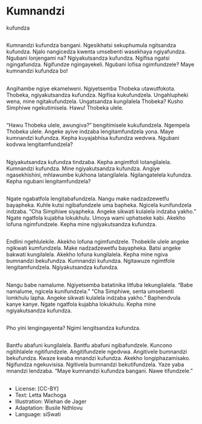 # Kumnandzi
kufundza

##
Kumnandzi kufundza bangani.
Ngesikhatsi sekuphumula
ngitsandza kufundza. Njalo
nangicedza kwenta umsebenti
wasekhaya ngiyafundza.
Ngubani lonjengami na?
Ngiyakutsandza kufundza.
Ngifisa ngatsi ngingafundza.
Ngifundze ngingayekeli.
Ngubani lofisa ngimfundzele?
Maye kumnandzi kufundza bo!


##
Angihambe ngiye ekamelweni.
Ngiyetsemba Thobeka
utawutfokota. Thobeka,
ngiyakutsandza kufundza.
Ngifisa kukufundzela.
Ungahlupheki wena, mine
ngitakufundzela.
Ungatsandza kungilalela
Thobeka?
Kusho Simphiwe ngekutimisela.
Hawu! Thobeka ulele.


##
“Hawu Thobeka ulele,
awungiva?” bengitimisele
kukufundzela. Ngempela
Thobeka ulele. Angeke ayive
indzaba lengitamfundzela yona.
Maye kumnandzi kufundza.
Kepha kuyajabhisa kufundza
wedvwa.
Ngubani kodvwa
lengitamfundzela?


##
Ngiyakutsandza kufundza
tindzaba. Kepha angimtfoli
lotangilalela.
Kumnandzi kufundza. Mine
ngiyakutsandza kufundza.
Angiye ngasekhishini,
mhlawumbe kukhona
latangilalela.
Ngilangatelela kufundza.
Kepha ngubani
lengitamfundzela?


##
Ngate ngabatfola
lengitabafundzela. Nangu make
nadzadzewetfu bayapheka.
Kuhle kutsi ngibafundzele uma
bapheka.
Ngicela kunifundzela indzaba.
“Cha Simphiwe siyapheka.
Angeke sikwati kulalela indzaba
yakho.” Ngate ngatfola kujabha
lokukhulu. Umoya wami
uphatseke kabi.
Akekho lofuna ngimfundzele.
Kepha mine ngiyakutsandza
kufundza.


##
Endlini ngehlulekile. Akekho
lofuna ngimfundzele. Thobekile
ulele angeke ngikwati
kumfundzela.
Make nadzadzewetfu
bayapheka. Batsi angeke
bakwati kungilalela.
Akekho lofuna kungilalela.
Kepha mine ngiva bumnandzi
bekufundza. Kumnandzi
kufundza. Ngitawuze ngimtfole
lengitamfundzela.
Ngiyakutsandza kufundza.


##
Nangu babe namalume.
Ngiyetsemba batatinika litfuba
lekungilalela. “Babe namalume,
ngicela kunifundzela.” “Cha
Simphiwe, senta umsebenti
lomkhulu lapha. Angeke sikwati
kulalela indzaba yakho.”
Baphendvula kanye kanye.
Ngate ngatfola kujabha
lokukhulu. Kepha mine
ngiyakutsandza kufundza.


##
Pho yini lengingayenta?
Ngimi lengitsandza kufundza.


##
Bantfu abafuni kungilalela.
Bantfu abafuni ngibafundzele.
Kuncono ngitihlalele
ngitifundzele. Angitifundzele
ngedvwa. Angitivele bumnandzi
bekufundza. Kwaze kwaba
mnandzi kufundza. Akekho
longiphazamisako. Ngifundza
ngekuvisisa. Ngitivela
bumnandzi bekutifundzela. Yaze
yaba mnandzi lendzaba.
“Maye kumnandzi kufundza
bangani. Nawe tifundzele.”


##
* License: [CC-BY]
* Text: Letta Machoga
* Illustration: Wiehan de Jager
* Adaptation: Busile Ndhlovu
* Language: siSwati
